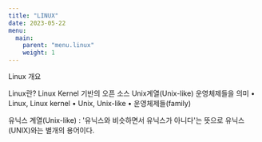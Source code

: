 ```yaml
---
title: "LINUX"
date: 2023-05-22
menu:
  main:
    parent: "menu.linux" 
    weight: 1      
---
```


Linux 개요

Linux란?
Linux Kernel 기반의 오픈 소스 Unix계열(Unix-like) 운영체제들을 의미
• Linux, Linux kernel
• Unix, Unix-like
• 운영체제들(family)

유닉스 계열(Unix-like) : '유닉스와 비슷하면서 유닉스가 아니다'는 뜻으로
유닉스(UNIX)와는 별개의 용어이다.

